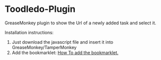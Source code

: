 # Toodledo-Plugin
GreaseMonkey plugin to show the Url of a newly added task and select it.

Installation instructions:
1. Just download the javascript file and insert it into GreaseMonkey/TamperMonkey
2. Add the bookmarklet: [How To add the bookmarklet.](http://www.toodledo.com/tools/bookmarklet.php)
